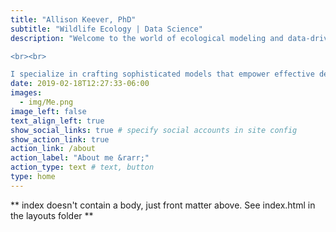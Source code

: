 ```yaml
---
title: "Allison Keever, PhD"
subtitle: "Wildlife Ecology | Data Science"
description: "Welcome to the world of ecological modeling and data-driven wildlife conservation! I'm Allison Keever, a passionate postdoctoral researcher merging the realms of wildlife ecology and data science. 

<br><br> 

I specialize in crafting sophisticated models that empower effective decision-making in environmental conservation. My work not only delves into understanding wildlife populations and ecological systems, but also focuses on developing tools (think apps, report generators, etc.) for replicable research, ensuring robustness and reliability in management strategies. Through innovative approaches and rigorous analysis, I aim to streamline the use of wildlife research for informed management decisions, contributing to the conservation of our precious natural resources. Join me on this exiting journey as we harness the power of data to safeguard our environment and wildlife for generations to come. "
date: 2019-02-18T12:27:33-06:00
images:
  - img/Me.png
image_left: false
text_align_left: true
show_social_links: true # specify social accounts in site config
show_action_link: true
action_link: /about
action_label: "About me &rarr;"
action_type: text # text, button
type: home
---
```


** index doesn't contain a body, just front matter above.
See index.html in the layouts folder **
